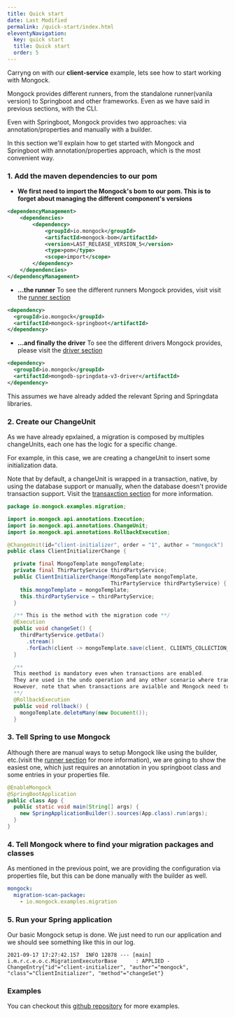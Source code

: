 ```yaml
---
title: Quick start
date: Last Modified 
permalink: /quick-start/index.html
eleventyNavigation:
  key: quick start 
  title: Quick start
  order: 5
---
```


Carryng on with our **client-service** example, lets see how to start working with Mongock.

Mongock provides different runners, from the standalone runner(vanila version) to Springboot and other frameworks. Even as we have said in previous sections, with the CLI.

Even with Springboot, Mongock provides two approaches: via annotation/properties and manually with a builder.

In this section we'll explain how to get started with Mongock and Springboot with annotation/properties approach, which is the most convenient way.

### 1. Add the maven dependencies to our pom
- **We first need to import the Mongock's bom to our pom. This is to forget about managing the different component's versions**
```xml
<dependencyManagement>
    <dependencies>
        <dependency>
            <groupId>io.mongock</groupId>
            <artifactId>mongock-bom</artifactId>
            <version>LAST_RELEASE_VERSION_5</version>
            <type>pom</type>
            <scope>import</scope>
        </dependency>
    </dependencies>
</dependencyManagement>
```
- **...the runner**
    To see the different runners Mongock provides, visit visit the [runner section](/runner/)
```xml
<dependency>
  <groupId>io.mongock</groupId>
  <artifactId>mongock-springboot</artifactId>
</dependency>
```

- **...and finally the driver**
    To see the different drivers Mongock provides, please visit the [driver section](/driver/)
```xml
<dependency>
  <groupId>io.mongock</groupId>
  <artifactId>mongodb-springdata-v3-driver</artifactId>
</dependency>
```


<p class="successAlt">This assumes we have already added the relevant Spring and Springdata libraries.</p>


### 2. Create our ChangeUnit

As we have already epxlained, a migration is composed by multiples changeUnits, each one has the logic for a specific change.

For example, in this case, we are creating a changeUnit to insert some initialization data. 

Note that by default, a changeUnit is wrapped in a transaction, native, by using the database support or manually, when the database doesn't provide transaction support.
Visit the [transaxction section](/features/transactions-and-manual-rollbacks/) for more information. 

```java
package io.mongock.examples.migration;

import io.mongock.api.annotations.Execution;
import io.mongock.api.annotations.ChangeUnit;
import io.mongock.api.annotations.RollbackExecution;

@ChangeUnit(id="client-initializer", order = "1", author = "mongock")
public class ClientInitializerChange {

  private final MongoTemplate mongoTemplate;
  private final ThirPartyService thirdPartyService;
  public ClientInitializerChange(MongoTemplate mongoTemplate,
                                 ThirPartyService thirdPartyService) {
    this.mongoTemplate = mongoTemplate;
    this.thirdPartyService = thirdPartyService;
  }

  /** This is the method with the migration code **/
  @Execution
  public void changeSet() {
    thirdPartyService.getData()
      .stream()
      .forEach(client -> mongoTemplate.save(client, CLIENTS_COLLECTION_NAME));
  }

  /**
  This meethod is mandatory even when transactions are enabled.
  They are used in the undo operation and any other scenario where transactions are not an option.
  However, note that when transactions are avialble and Mongock need to rollback, this method is ignored.
  **/
  @RollbackExecution
  public void rollback() {
    mongoTemplate.deleteMany(new Document());
  }
```


### 3. Tell Spring to use Mongock 
Although there are manual ways to setup Mongock like using the builder, etc.(visit the [runner section](/runner/) for more information), we are going to show the easiest one, which just requires an annotation in you springboot class and some entries in your properties file.

```java
@EnableMongock
@SpringBootApplication
public class App {
  public static void main(String[] args) {
    new SpringApplicationBuilder().sources(App.class).run(args);
  }
}
```

### 4. Tell Mongock where to find your migration packages and classes
As mentioned in the previous point, we are providing the configuration via properties file, but this can be done manually with the builder as well.
```yaml
mongock:
  migration-scan-package:
    - io.mongock.examples.migration
```

### 5. Run your Spring application
Our basic Mongock setup is done. We just need to run our application and we should see something like this in our log.
```
2021-09-17 17:27:42.157  INFO 12878 --- [main] i.m.r.c.e.o.c.MigrationExecutorBase      : APPLIED - ChangeEntry{"id"="client-initializer", "author"="mongock", "class"="ClientInitializer", "method"="changeSet"}
```


### Examples

You can checkout this [github repository](https://github.com/cloudyrock/mongock-examples) for more examples.
